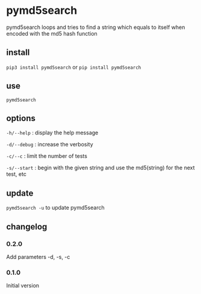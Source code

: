 # pymd5search

pymd5search loops and tries to find a string which equals to itself when encoded with the md5 hash function

## install

``pip3 install pymd5search``
or
``pip install pymd5search``

## use

``pymd5search`` 

## options 

``-h/--help`` : display the help message

``-d/--debug`` : increase the verbosity

``-c/--c`` : limit the number of tests

``-s/--start`` : begin with the given string and use the md5(string) for the next test, etc
## update 

``pymd5search -u`` to update pymd5search

## changelog
### 0.2.0

Add parameters -d, -s, -c 

### 0.1.0

Initial version